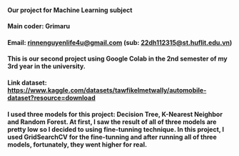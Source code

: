 #### Our project for Machine Learning subject
#### Main coder: Grimaru
#### Email: rinnenguyenlife4u@gmail.com (sub: 22dh112315@st.huflit.edu.vn)
#### This is our second project using Google Colab in the 2nd semester of my 3rd year in the university.
#### Link dataset: https://www.kaggle.com/datasets/tawfikelmetwally/automobile-dataset?resource=download
#### I used three models for this project: Decision Tree, K-Nearest Neighbor and Random Forest. At first, I saw the result of all of three models are pretty low so I decided to using fine-tunning technique. In this project, I used GridSearchCV for the fine-tunning and after running all of three models, fortunately, they went higher for real.
